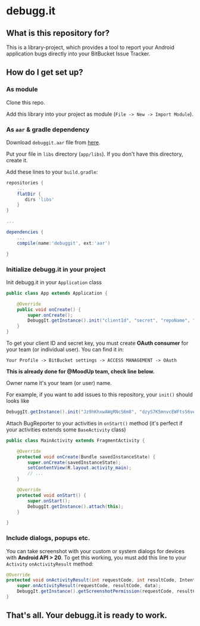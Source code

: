 # debugg.it #

## What is this repository for? ##

This is a library-project, which provides a tool to report your Android application bugs directly into your BitBucket Issue Tracker.

## How do I get set up? ##

### As module ###

Clone this repo.

Add this library into your project as module (`File -> New -> Import Module`).

### As `aar` & gradle dependency ###

Download `debuggit.aar` file from [here](http://debugg.it/downloads/debuggit.aar).

Put your file in `libs` directory (`app/libs`). If you don't have this directory, create it.

Add these lines to your `build.gradle`:
```groovy
repositories {
    ...
    flatDir {
       dirs 'libs'
    }
}

...

dependencies {
    ...
    compile(name:'debuggit', ext:'aar')

}

```

### Initialize debugg.it in your project ###

Init debugg.it in your `Application` class

```java
public class App extends Application {

    @Override
    public void onCreate() {
        super.onCreate();
        DebuggIt.getInstance().init("clientId", "secret", "repoName", "ownerName");
    }
}
```

To get your client ID and secret key, you must create **OAuth consumer** for your team (or individual user). You can find it in:

`Your Profile -> BitBucket settings -> ACCESS MANAGEMENT -> OAuth`

**This is already done for @MoodUp team, check line below.**

Owner name it's your team (or user) name.

For example, if you want to add issues to this repository, your `init()` should looks like
```java
DebuggIt.getInstance().init("Jz9hKhxwAWgRNcS6m8", "dzyS7K5mnvcEWFtsS6veUM8RDJxRzwXQ", "bugreporter", "moodup");
```

Attach BugReporter to your activities in `onStart()` method (it's perfect if your activities extends some `BaseActivity` class)

```java
public class MainActivity extends FragmentActivity {

    @Override
    protected void onCreate(Bundle savedInstanceState) {
        super.onCreate(savedInstanceState);
        setContentView(R.layout.activity_main);
        // ...
    }

    @Override
    protected void onStart() {
        super.onStart();
        DebuggIt.getInstance().attach(this);
    }

}
```

### Include dialogs, popups etc.


You can take screenshot with your custom or system dialogs for devices with **Android API > 20**. To get this working, you must add this line to your `Activity` `onActivityResult` method:

```java
@Override
protected void onActivityResult(int requestCode, int resultCode, Intent data) {
    super.onActivityResult(requestCode, resultCode, data);
    DebuggIt.getInstance().getScreenshotPermission(requestCode, resultCode, data);
}

```

## That's all. Your debugg.it is ready to work. ##